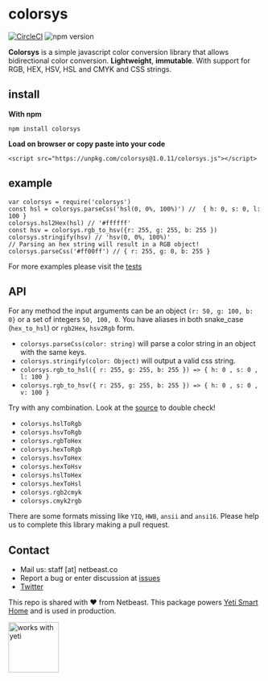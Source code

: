 # colorsys
[![CircleCI](https://circleci.com/gh/netbeast/colorsys.svg?style=svg)](https://circleci.com/gh/netbeast/colorsys)
![npm version](https://badge.fury.io/js/colorsys.svg)

**Colorsys** is a simple javascript color conversion library that allows bidirectional color conversion.
**Lightweight**, **immutable**. With support for RGB, HEX, HSV, HSL and CMYK and CSS strings.

## install

**With npm**
```
npm install colorsys
```

**Load on browser or copy paste into your code**
```
<script src="https://unpkg.com/colorsys@1.0.11/colorsys.js"></script>
```


## example
```
var colorsys = require('colorsys')
const hsl = colorsys.parseCss('hsl(0, 0%, 100%)') //  { h: 0, s: 0, l: 100 }
colorsys.hsl2Hex(hsl) // '#ffffff'
const hsv = colorsys.rgb_to_hsv({r: 255, g: 255, b: 255 })
colorsys.stringify(hsv) // 'hsv(0, 0%, 100%)'
// Parsing an hex string will result in a RGB object!
colorsys.parseCss('#ff00ff') // { r: 255, g: 0, b: 255 }
```

For more examples please visit the [tests](test/test.js)

## API
For any method the input arguments can be an object `(r: 50, g: 100, b: 0}` or a set of integers `50, 100, 0`. You have aliases in both snake_case (`hex_to_hsl`) or `rgb2Hex`, `hsv2Rgb` form.

* `colorsys.parseCss(color: string)` will parse a color string in an object with the same keys.
* `colorsys.stringify(color: Object)` will output a valid css string.
* `colorsys.rgb_to_hsl({ r: 255, g: 255, b: 255 }) => { h: 0 , s: 0 , l: 100 }`
* `colorsys.rgb_to_hsv({ r: 255, g: 255, b: 255 }) => { h: 0 , s: 0 , v: 100 }`

Try with any combination. Look at the [source](colorsys.js) to double check!
* `colorsys.hslToRgb`
* `colorsys.hsvToRgb`
* `colorsys.rgbToHex`
* `colorsys.hexToRgb`
* `colorsys.hsvToHex`
* `colorsys.hexToHsv`
* `colorsys.hslToHex`
* `colorsys.hexToHsl`
* `colorsys.rgb2cmyk`
* `colorsys.cmyk2rgb`


There are some formats missing like `YIQ`, `HWB`, `ansii` and `ansi16`. Please help us to complete this library making a pull request. 

## Contact
* Mail us: staff [at] netbeast.co
* Report a bug or enter discussion at [issues](https://github.com/netbeast/colorsys/issues)
* [Twitter](https://twitter.com/YetiSmartHome)

This repo is shared with :heart: from Netbeast. This package powers [Yeti Smart Home](https://getyeti.co) and is used in production.

<a href="https://getyeti.co" target="_blank">
   <img alt="works with yeti" src="https://github.com/netbeast/react-native-big-slider/raw/master/works-with-yeti.png" width="100" />
</a>
